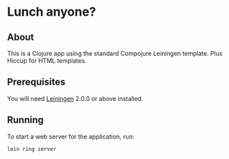 # Lunch anyone?

## About

This is a Clojure app using the standard Compojure Leiningen template. Plus Hiccup for HTML templates.

## Prerequisites

You will need [Leiningen][] 2.0.0 or above installed.

[leiningen]: https://github.com/technomancy/leiningen

## Running

To start a web server for the application, run:

    lein ring server
